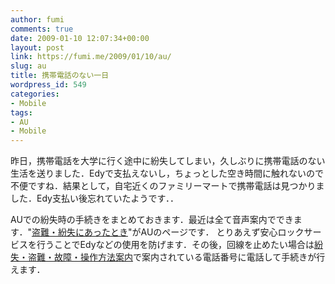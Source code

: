 ```yaml
---
author: fumi
comments: true
date: 2009-01-10 12:07:34+00:00
layout: post
link: https://fumi.me/2009/01/10/au/
slug: au
title: 携帯電話のない一日
wordpress_id: 549
categories:
- Mobile
tags:
- AU
- Mobile
---
```


昨日，携帯電話を大学に行く途中に紛失してしまい，久しぶりに携帯電話のない生活を送りました．Edyで支払えないし，ちょっとした空き時間に触れないので不便ですね．結果として，自宅近くのファミリーマートで携帯電話は見つかりました．Edy支払い後忘れていたようです．．




AUでの紛失時の手続きをまとめておきます．最近は全て音声案内でできます．"[盗難・紛失にあったとき](https://cs.kddi.com/tetsuzuki/au/tounan.html)"がAUのページです．
とりあえず安心ロックサービスを行うことでEdyなどの使用を防げます．その後，回線を止めたい場合は[紛失・盗難・故障・操作方法案内](https://cs.kddi.com/otoiawase/au/index.html#funshitsu)で案内されている電話番号に電話して手続きが行えます．
